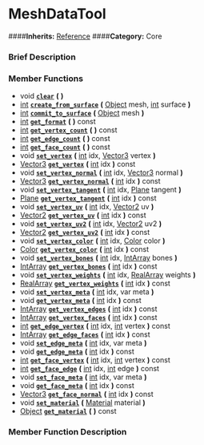 #  MeshDataTool  
####**Inherits:** [Reference](class_reference)
####**Category:** Core

###  Brief Description  


###  Member Functions 
  * void  **[`clear`](#clear)**  **(** **)**
  * [int](class_int)  **[`create_from_surface`](#create_from_surface)**  **(** [Object](class_object) mesh, [int](class_int) surface  **)**
  * [int](class_int)  **[`commit_to_surface`](#commit_to_surface)**  **(** [Object](class_object) mesh  **)**
  * [int](class_int)  **[`get_format`](#get_format)**  **(** **)** const
  * [int](class_int)  **[`get_vertex_count`](#get_vertex_count)**  **(** **)** const
  * [int](class_int)  **[`get_edge_count`](#get_edge_count)**  **(** **)** const
  * [int](class_int)  **[`get_face_count`](#get_face_count)**  **(** **)** const
  * void  **[`set_vertex`](#set_vertex)**  **(** [int](class_int) idx, [Vector3](class_vector3) vertex  **)**
  * [Vector3](class_vector3)  **[`get_vertex`](#get_vertex)**  **(** [int](class_int) idx  **)** const
  * void  **[`set_vertex_normal`](#set_vertex_normal)**  **(** [int](class_int) idx, [Vector3](class_vector3) normal  **)**
  * [Vector3](class_vector3)  **[`get_vertex_normal`](#get_vertex_normal)**  **(** [int](class_int) idx  **)** const
  * void  **[`set_vertex_tangent`](#set_vertex_tangent)**  **(** [int](class_int) idx, [Plane](class_plane) tangent  **)**
  * [Plane](class_plane)  **[`get_vertex_tangent`](#get_vertex_tangent)**  **(** [int](class_int) idx  **)** const
  * void  **[`set_vertex_uv`](#set_vertex_uv)**  **(** [int](class_int) idx, [Vector2](class_vector2) uv  **)**
  * [Vector2](class_vector2)  **[`get_vertex_uv`](#get_vertex_uv)**  **(** [int](class_int) idx  **)** const
  * void  **[`set_vertex_uv2`](#set_vertex_uv2)**  **(** [int](class_int) idx, [Vector2](class_vector2) uv2  **)**
  * [Vector2](class_vector2)  **[`get_vertex_uv2`](#get_vertex_uv2)**  **(** [int](class_int) idx  **)** const
  * void  **[`set_vertex_color`](#set_vertex_color)**  **(** [int](class_int) idx, [Color](class_color) color  **)**
  * [Color](class_color)  **[`get_vertex_color`](#get_vertex_color)**  **(** [int](class_int) idx  **)** const
  * void  **[`set_vertex_bones`](#set_vertex_bones)**  **(** [int](class_int) idx, [IntArray](class_intarray) bones  **)**
  * [IntArray](class_intarray)  **[`get_vertex_bones`](#get_vertex_bones)**  **(** [int](class_int) idx  **)** const
  * void  **[`set_vertex_weights`](#set_vertex_weights)**  **(** [int](class_int) idx, [RealArray](class_realarray) weights  **)**
  * [RealArray](class_realarray)  **[`get_vertex_weights`](#get_vertex_weights)**  **(** [int](class_int) idx  **)** const
  * void  **[`set_vertex_meta`](#set_vertex_meta)**  **(** [int](class_int) idx, var meta  **)**
  * void  **[`get_vertex_meta`](#get_vertex_meta)**  **(** [int](class_int) idx  **)** const
  * [IntArray](class_intarray)  **[`get_vertex_edges`](#get_vertex_edges)**  **(** [int](class_int) idx  **)** const
  * [IntArray](class_intarray)  **[`get_vertex_faces`](#get_vertex_faces)**  **(** [int](class_int) idx  **)** const
  * [int](class_int)  **[`get_edge_vertex`](#get_edge_vertex)**  **(** [int](class_int) idx, [int](class_int) vertex  **)** const
  * [IntArray](class_intarray)  **[`get_edge_faces`](#get_edge_faces)**  **(** [int](class_int) idx  **)** const
  * void  **[`set_edge_meta`](#set_edge_meta)**  **(** [int](class_int) idx, var meta  **)**
  * void  **[`get_edge_meta`](#get_edge_meta)**  **(** [int](class_int) idx  **)** const
  * [int](class_int)  **[`get_face_vertex`](#get_face_vertex)**  **(** [int](class_int) idx, [int](class_int) vertex  **)** const
  * [int](class_int)  **[`get_face_edge`](#get_face_edge)**  **(** [int](class_int) idx, [int](class_int) edge  **)** const
  * void  **[`set_face_meta`](#set_face_meta)**  **(** [int](class_int) idx, var meta  **)**
  * void  **[`get_face_meta`](#get_face_meta)**  **(** [int](class_int) idx  **)** const
  * [Vector3](class_vector3)  **[`get_face_normal`](#get_face_normal)**  **(** [int](class_int) idx  **)** const
  * void  **[`set_material`](#set_material)**  **(** [Material](class_material) material  **)**
  * [Object](class_object)  **[`get_material`](#get_material)**  **(** **)** const

###  Member Function Description  

